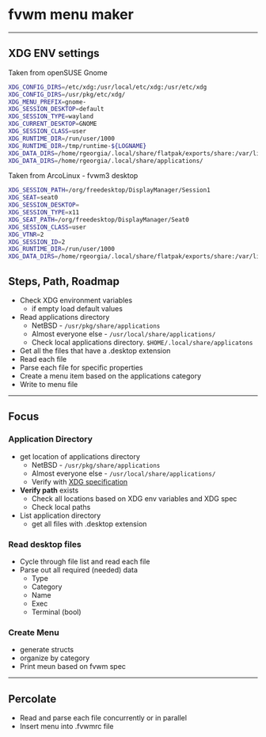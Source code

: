 # fvwm menu maker

---

## XDG ENV settings

Taken from openSUSE Gnome

```bash
XDG_CONFIG_DIRS=/etc/xdg:/usr/local/etc/xdg:/usr/etc/xdg
XDG_CONFIG_DIRS=/usr/pkg/etc/xdg/
XDG_MENU_PREFIX=gnome-
XDG_SESSION_DESKTOP=default
XDG_SESSION_TYPE=wayland
XDG_CURRENT_DESKTOP=GNOME
XDG_SESSION_CLASS=user
XDG_RUNTIME_DIR=/run/user/1000
XDG_RUNTIME_DIR=/tmp/runtime-${LOGNAME}
XDG_DATA_DIRS=/home/rgeorgia/.local/share/flatpak/exports/share:/var/lib/flatpak/exports/share:/usr/local/share/:/usr/share/
XDG_DATA_DIRS=/home/rgeorgia/.local/share/applications/
```
Taken from ArcoLinux - fvwm3 desktop

```bash
XDG_SESSION_PATH=/org/freedesktop/DisplayManager/Session1
XDG_SEAT=seat0
XDG_SESSION_DESKTOP=
XDG_SESSION_TYPE=x11
XDG_SEAT_PATH=/org/freedesktop/DisplayManager/Seat0
XDG_SESSION_CLASS=user
XDG_VTNR=2
XDG_SESSION_ID=2
XDG_RUNTIME_DIR=/run/user/1000
XDG_DATA_DIRS=/home/rgeorgia/.local/share/flatpak/exports/share:/var/lib/flatpak/exports/share:/usr/local/share:/usr/share:/var/lib/snapd/desktop
```
## Steps, Path, Roadmap

- Check XDG environment variables
  - if empty load default values
- Read applications directory
  - NetBSD - `/usr/pkg/share/applications`
  - Almost everyone else - `/usr/local/share/applications/`
  - Check local applications directory. `$HOME/.local/share/applicatons`
- Get all the files that have a .desktop extension
- Read each file
- Parse each file for specific properties
- Create a menu item based on the applications category
- Write to menu file

---

## Focus

### Application Directory

- get location of applications directory
  - NetBSD - `/usr/pkg/share/applications`
  - Almost everyone else - `/usr/local/share/applications/`
  - Verify with [XDG specification](https://specifications.freedesktop.org/basedir-spec/basedir-spec-latest.html)
- **Verify path** exists
  - Check all locations based on XDG env variables and XDG spec
  - Check local paths
- List application directory
  - get all files with .desktop extension

### Read desktop files

- Cycle through file list and read each file
- Parse out all required (needed) data
  - Type
  - Category
  - Name
  - Exec
  - Terminal (bool)

### Create Menu

- generate structs
- organize by category
- Print meun based on fvwm spec

---

## Percolate

- Read and parse each file concurrently or in parallel
- Insert menu into .fvwmrc file
